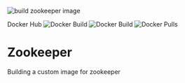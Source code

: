 
![build zookeeper image](https://github.com/oceanebelle/docker/workflows/build%20zookeeper%20image/badge.svg)


Docker Hub
![Docker Build](https://img.shields.io/docker/cloud/automated/oceanebelle/zookeeper)
![Docker Build](https://img.shields.io/docker/cloud/build/oceanebelle/zookeeper)
![Docker Pulls](https://img.shields.io/docker/pulls/oceanebelle/zookeeper)

# Zookeeper
Building a custom image for zookeeper

